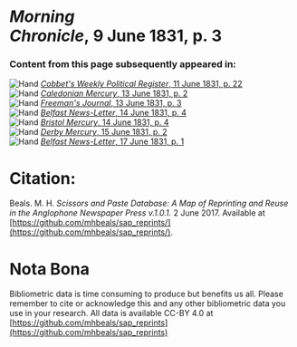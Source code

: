 # *Morning Chronicle*, 9 June 1831, p. 3  
  
### Content from this page subsequently appeared in:  
![Hand](http://scissorsandpaste.net/wp-content/uploads/2017/06/smallhandpointer.png) [*Cobbet's Weekly Political Register*, 11 June 1831, p. 22](https://mhbeals.github.io/sap_html/Cobbet's-Weekly-Political-Register/Cobbet's-Weekly-Political-Register-11-June-1831-p-22)  
![Hand](http://scissorsandpaste.net/wp-content/uploads/2017/06/smallhandpointer.png) [*Caledonian Mercury*, 13 June 1831, p. 2](https://mhbeals.github.io/sap_html/Caledonian-Mercury/Caledonian-Mercury-13-June-1831-p-2)  
![Hand](http://scissorsandpaste.net/wp-content/uploads/2017/06/smallhandpointer.png) [*Freeman's Journal*, 13 June 1831, p. 3](https://mhbeals.github.io/sap_html/Freeman's-Journal/Freeman's-Journal-13-June-1831-p-3)  
![Hand](http://scissorsandpaste.net/wp-content/uploads/2017/06/smallhandpointer.png) [*Belfast News-Letter*, 14 June 1831, p. 4](https://mhbeals.github.io/sap_html/Belfast-News-Letter/Belfast-News-Letter-14-June-1831-p-4)  
![Hand](http://scissorsandpaste.net/wp-content/uploads/2017/06/smallhandpointer.png) [*Bristol Mercury*, 14 June 1831, p. 4](https://mhbeals.github.io/sap_html/Bristol-Mercury/Bristol-Mercury-14-June-1831-p-4)  
![Hand](http://scissorsandpaste.net/wp-content/uploads/2017/06/smallhandpointer.png) [*Derby Mercury*, 15 June 1831, p. 2](https://mhbeals.github.io/sap_html/Derby-Mercury/Derby-Mercury-15-June-1831-p-2)  
![Hand](http://scissorsandpaste.net/wp-content/uploads/2017/06/smallhandpointer.png) [*Belfast News-Letter*, 17 June 1831, p. 1](https://mhbeals.github.io/sap_html/Belfast-News-Letter/Belfast-News-Letter-17-June-1831-p-1)  


# Citation: 

Beals. M. H. *Scissors and Paste Database: A Map of Reprinting and Reuse in the Anglophone Newspaper Press v.1.0.1.* 2 June 2017. Available at [https://github.com/mhbeals/sap_reprints/](https://github.com/mhbeals/sap_reprints/). 

# Nota Bona

Bibliometric data is time consuming to produce but benefits us all. Please remember to cite or acknowledge this and any other bibliometric data you use in your research. All data is available CC-BY 4.0 at [https://github.com/mhbeals/sap_reprints](https://github.com/mhbeals/sap_reprints)